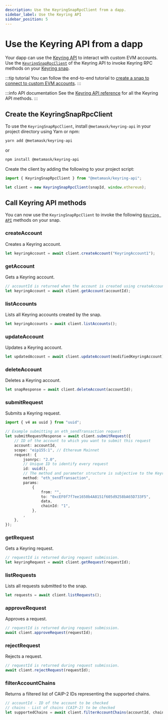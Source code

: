 ```yaml
---
description: Use the KeyringSnapRpcClient from a dapp.
sidebar_label: Use the Keyring API
sidebar_position: 5
---
```


# Use the Keyring API from a dapp

Your dapp can use the [Keyring API](../concepts/keyring-api.md) to interact with custom EVM accounts.
Use the [`KeyringSnapRpcClient`](../reference/keyring-api/02-Classes/04-class.KeyringSnapRpcClient.md)
of the Keyring API to invoke Keyring RPC methods on your [Keyring snap](../concepts/keyring-api.md#terminology).

:::tip tutorial
You can follow the end-to-end tutorial to [create a snap to connect to custom EVM accounts](../tutorials/custom-evm-accounts.md).
:::

:::info API documentation
See the [Keyring API reference](../reference/keyring-api/index.md) for all the Keyring API methods.
:::

## Create the KeyringSnapRpcClient

To use the `KeyringSnapRpcClient`, install `@metamask/keyring-api` in your project directory using
Yarn or npm:

```bash
yarn add @metamask/keyring-api
```

or

```bash
npm install @metamask/keyring-api
```

Create the client by adding the following to your project script:

```ts
import { KeyringSnapRpcClient } from "@metamask/keyring-api";

let client = new KeyringSnapRpcClient(snapId, window.ethereum);
```

## Call Keyring API methods

You can now use the `KeyringSnapRpcClient` to invoke the following
[`Keyring API`](../reference/keyring-api/index.md) methods on your snap.

### createAccount

Creates a Keyring account.

```ts
let keyringAccount = await client.createAccount("KeyringAccount1");
```

### getAccount

Gets a Keyring account.

```ts
// accountId is returned when the account is created using createAccount.
let keyringAccount = await client.getAccount(accountId);
```

### listAccounts

Lists all Keyring accounts created by the snap.

```ts
let keyringAccounts = await client.listAccounts();
```

### updateAccount

Updates a Keyring account.

```ts
let updatedAccount = await client.updateAccount(modifiedKeyringAccount);
```

### deleteAccount

Deletes a Keyring account.

```ts
let snapResponse = await client.deleteAccount(accountId);
```

### submitRequest

Submits a Keyring request.

```ts
import { v4 as uuid } from "uuid";

// Example submitting an eth_sendTransaction request
let submitRequestResponse = await client.submitRequest({
    // ID of the account to which you want to submit this request
    account: accountId,
    scope: "eip155:1", // Ethereum Mainnet
    request: {
        jsonrpc: "2.0",
        // Unique ID to identify every request
        id: uuid(),
        // The method and parameter structure is subjective to the Keyring API implementation in the snap code.
        method: "eth_sendTransaction",
        params:
            {
                from: "",
                to: "0xcEF0f7f7ee1650b4A8151f605d9258bA65D733F5",
                data,
                chainId: "1",
            },
        ,
    },
});
```

### getRequest

Gets a Keyring request.

```ts
// requestId is returned during request submission.
let keyringRequest = await client.getRequest(requestId);
```

### listRequests

Lists all requests submitted to the snap.

```ts
let requests = await client.listRequests();
```

### approveRequest

Approves a request.

```ts
// requestId is returned during request submission.
await client.approveRequest(requestId);
```

### rejectRequest

Rejects a request.

```ts
// requestId is returned during request submission.
await client.rejectRequest(requestId);
```

### filterAccountChains

Returns a filtered list of CAIP-2 IDs representing the supported chains.

```ts
// accountId - ID of the account to be checked
// chains - List of chains (CAIP-2) to be checked
let supportedChains = await client.filterAccountChains(accountId, chains);
```
